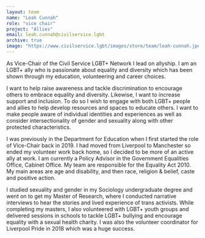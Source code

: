 ```yaml
---
layout: team
name: "Leah Cunnah"
role: "vice chair"
project: "Allies"
email: leah.cunnah@civilservice.lgbt
archive: true
image: "https://www.civilservice.lgbt/images/store/team/leah-cunnah.jpeg"
---
```


As Vice-Chair of the Civil Service LGBT+ Network I lead on allyship. I am an LGBT+ ally who is passionate about equality and diversity which has been shown through my education, volunteering and career choices.

I want to help raise awareness and tackle discrimination to encourage others to embrace equality and diversity. Likewise, I want to increase support and inclusion. To do so I wish to engage with both LGBT+ people and allies to help develop resources and spaces to educate others. I want to make people aware of individual identities and experiences as well as consider intersectionality of gender and sexuality along with other protected characteristics.

I was previously in the Department for Education when I first started the role of Vice-Chair back in 2019. I had moved from Liverpool to Manchester so ended my volunteer work back home, so I decided to be more of an active ally at work. I am currently a Policy Advisor in the Government Equalities Office, Cabinet Office. My team are responsible for the Equality Act 2010. My main areas are age and disability, and then race, religion & belief, caste and positive action.

I studied sexuality and gender in my Sociology undergraduate degree and went on to get my Master of Research, where I conducted narrative interviews to hear the stories and lived experience of trans activists. While completing my masters, I also volunteered with LGBT+ youth groups and delivered sessions in schools to tackle LGBT+ bullying and encourage equality with a sexual health charity. I was also the volunteer coordinator for Liverpool Pride in 2018 which was a huge success. 
